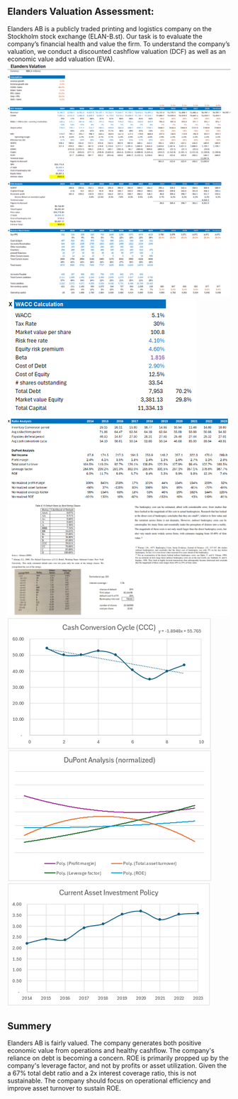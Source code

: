 ## Elanders Valuation Assessment:
Elanders AB is a publicly traded printing and logistics company on the Stockholm stock exchange (ELAN-B.st). 
Our task is to evaluate the company’s financial health and value the firm. 
To understand the company’s valuation, we conduct a discounted cashflow valuation (DCF) as well as an economic value add valuation (EVA). 
![Alt text](https://github.com/alexlampros/valuation/blob/main/Elanders%20screenshot.png)
![Alt text](https://github.com/alexlampros/valuation/blob/main/Elanders%20screenshot_2.png)
![Alt text](https://github.com/alexlampros/valuation/blob/main/Elanders%20screenshot_3.png)
![Alt text](https://github.com/alexlampros/valuation/blob/main/Elanders%20screenshot_4.png)
![Alt text](https://github.com/alexlampros/valuation/blob/main/Elanders%20screenshot_5.png)
![Alt text](https://github.com/alexlampros/valuation/blob/main/Elanders%20screenshot_6.png)
![Alt text](https://github.com/alexlampros/valuation/blob/main/Elanders%20screenshot_7.png)
![Alt text](https://github.com/alexlampros/valuation/blob/main/Elanders%20screenshot_8.png)

## Summery
Elanders AB is fairly valued. The company generates both positive economic value from operations and healthy cashflow.
The company's reliance on debt is becoming a concern. ROE is primarily propped up by the company's leverage factor, and not by profits or asset utilization. Given the a 67% total debt ratio and a 2x interest coverage ratio, this is not sustainable. The company should focus on operational efficiency and improve asset turnover to sustain ROE. 
